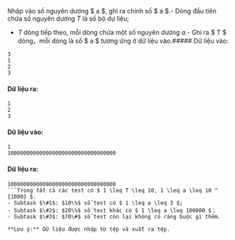 Nhập vào số nguyên dương $ a $, ghi ra chính số $ a $.- Dòng đầu tiên chứa số nguyên dương $T$ là số bộ dự liệu;
- $T$ dòng tiếp theo, mỗi dòng chứa một số nguyên dương $a$.- Ghi ra $ T $ dòng，mỗi dòng là số $ a $ tương ứng ở dữ liệu vào.##### Dữ liệu vào:
```plain
3
1
2
3
```

#### Dữ liệu ra:
```plain
1
2
3
```

#### Dữ liệu vào:
```plain
1
1000000000000000000000000000000000
```

#### Dữ liệu ra:
```plain
1000000000000000000000000000000000
```Trong tất cả các test có $ 1 \leq T \leq 10, 1 \leq a \leq 10 ^ {1000} $.
- Subtask $\#1$: $10\%$ số test có $ 1 \leq a \leq 3 $;
- Subtask $\#2$: $20\%$ số test khác có $ 1 \leq a \leq 100000 $；  
- Subtask $\#3$: $70\#$ số test còn lại không có ràng buộc gì thêm.

**Lưu ý:** Dữ liệu được nhập từ tệp và xuất ra tệp.